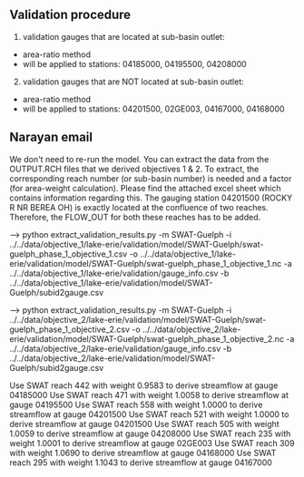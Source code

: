## Validation procedure

1. validation gauges that are located at sub-basin outlet:
- area-ratio method
- will be applied to stations: 04185000, 04195500, 04208000
 
2. validation gauges that are NOT located at sub-basin outlet:
- area-ratio method
- will be applied to stations: 04201500, 02GE003, 04167000, 04168000


Narayan email
-------------------
We don't need to re-run the model. You can extract the data from the
OUTPUT.RCH files that we derived objectives 1 & 2.
To extract, the corresponding reach number (or
sub-basin number) is needed and a factor (for area-weight
calculation). Please find the attached excel sheet which contains
information regarding this. The gauging station 04201500 (ROCKY R
NR BEREA OH) is exactly located at the confluence of two
reaches. Therefore, the FLOW_OUT for both these reaches has to be added. 

--> python extract_validation_results.py -m SWAT-Guelph -i ../../data/objective_1/lake-erie/validation/model/SWAT-Guelph/swat-guelph_phase_1_objective_1.csv -o ../../data/objective_1/lake-erie/validation/model/SWAT-Guelph/swat-guelph_phase_1_objective_1.nc -a ../../data/objective_1/lake-erie/validation/gauge_info.csv -b ../../data/objective_1/lake-erie/validation/model/SWAT-Guelph/subid2gauge.csv

--> python extract_validation_results.py -m SWAT-Guelph -i ../../data/objective_2/lake-erie/validation/model/SWAT-Guelph/swat-guelph_phase_1_objective_2.csv -o ../../data/objective_2/lake-erie/validation/model/SWAT-Guelph/swat-guelph_phase_1_objective_2.nc -a ../../data/objective_2/lake-erie/validation/gauge_info.csv -b ../../data/objective_2/lake-erie/validation/model/SWAT-Guelph/subid2gauge.csv



Use SWAT reach 442 with weight 0.9583 to derive streamflow at gauge 04185000
Use SWAT reach 471 with weight 1.0058 to derive streamflow at gauge 04195500
Use SWAT reach 558 with weight 1.0000 to derive streamflow at gauge 04201500
Use SWAT reach 521 with weight 1.0000 to derive streamflow at gauge 04201500
Use SWAT reach 505 with weight 1.0059 to derive streamflow at gauge 04208000
Use SWAT reach 235 with weight 1.0001 to derive streamflow at gauge 02GE003
Use SWAT reach 309 with weight 1.0690 to derive streamflow at gauge 04168000
Use SWAT reach 295 with weight 1.1043 to derive streamflow at gauge 04167000
